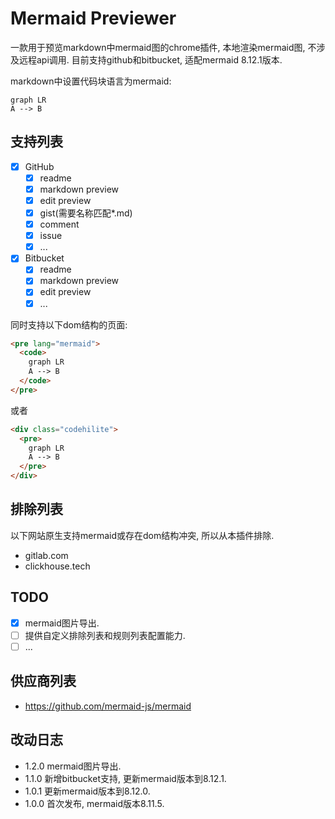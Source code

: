 # Mermaid Previewer

一款用于预览markdown中mermaid图的chrome插件, 本地渲染mermaid图, 不涉及远程api调用.
目前支持github和bitbucket, 适配mermaid 8.12.1版本.

markdown中设置代码块语言为mermaid:
```mermaid
graph LR
A --> B
```

## 支持列表

- [x] GitHub
  - [x] readme
  - [x] markdown preview
  - [x] edit preview
  - [x] gist(需要名称匹配*.md)
  - [x] comment
  - [x] issue
  - [x] ...
- [x] Bitbucket
  - [x] readme
  - [x] markdown preview
  - [x] edit preview
  - [x] ...

同时支持以下dom结构的页面:
```html
<pre lang="mermaid">
  <code>
    graph LR
    A --> B
  </code>
</pre>
```
或者
```html
<div class="codehilite">
  <pre>
    graph LR
    A --> B
  </pre>
</div>
```

## 排除列表

以下网站原生支持mermaid或存在dom结构冲突, 所以从本插件排除.
- gitlab.com
- clickhouse.tech

## TODO

- [X] mermaid图片导出.
- [ ] 提供自定义排除列表和规则列表配置能力.
- [ ] ...

## 供应商列表

- https://github.com/mermaid-js/mermaid

## 改动日志
- 1.2.0   mermaid图片导出.
- 1.1.0   新增bitbucket支持, 更新mermaid版本到8.12.1.
- 1.0.1   更新mermaid版本到8.12.0.
- 1.0.0   首次发布, mermaid版本8.11.5.
